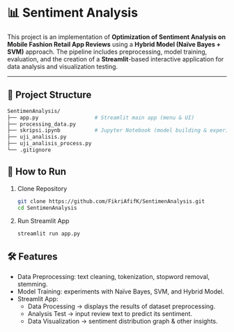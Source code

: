 # 📊 Sentiment Analysis  

This project is an implementation of **Optimization of Sentiment Analysis on Mobile Fashion Retail App Reviews** using a **Hybrid Model (Naïve Bayes + SVM)** approach.
The pipeline includes preprocessing, model training, evaluation, and the creation of a **Streamlit**-based interactive application for data analysis and visualization testing.

---

## 📂 Project Structure
```bash
SentimenAnalysis/
├── app.py                  # Streamlit main app (menu & UI)
├── processing_data.py
├── skripsi.ipynb           # Jupyter Notebook (model building & experiments)
├── uji_analisis.py
├── uji_analisis_process.py
└── .gitignore
```
## 🚀 How to Run
1. Clone Repository
   ```bash
   git clone https://github.com/FikriAfifK/SentimenAnalysis.git
   cd SentimenAnalysis

2. Run Streamlit App
   ```bash
   streamlit run app.py

## 🛠 Features
- Data Preprocessing: text cleaning, tokenization, stopword removal, stemming.
- Model Training: experiments with Naïve Bayes, SVM, and Hybrid Model.
- Streamlit App:
  - Data Processing → displays the results of dataset preprocessing.
  - Analysis Test → input review text to predict its sentiment.
  - Data Visualization → sentiment distribution graph & other insights.
